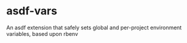 # asdf-vars
An asdf extension that safely sets global and per-project environment variables, based upon rbenv
